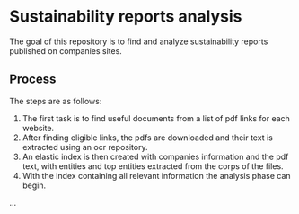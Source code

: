 # Sustainability reports analysis

The goal of this repository is to find and analyze sustainability reports published on companies sites.

## Process

The steps are as follows:
1. The first task is to find useful documents from a list of pdf links for each website.
2. After finding eligible links, the pdfs are downloaded and their text is extracted using an ocr repository.
3. An elastic index is then created with companies information and the pdf text, with entities and top entities extracted from the corps of the files.
4. With the index containing all relevant information the analysis phase can begin.

...